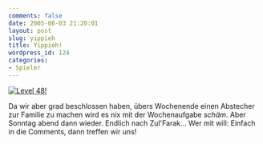 ```yaml
---
comments: false
date: 2005-06-03 21:20:01
layout: post
slug: yippieh
title: Yippieh!
wordpress_id: 124
categories:
- Spieler
---
```


[![Level 48!](http://photos14.flickr.com/17264674_eeb620436a.jpg)](http://www.flickr.com/photos/walsweer/17264674/)

Da wir aber grad beschlossen haben, übers Wochenende einen Abstecher zur Familie zu machen wird es nix mit der Wochenaufgabe *schäm*. Aber Sonntag abend dann wieder. Endlich nach Zul'Farak... Wer mit will: Einfach in die Comments, dann treffen wir uns!
